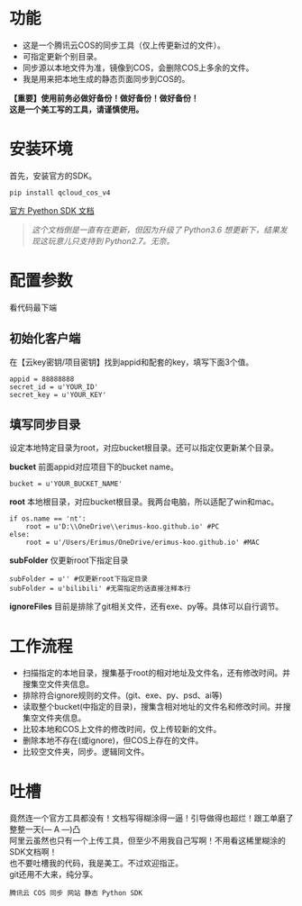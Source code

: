 # 功能
* 这是一个腾讯云COS的同步工具（仅上传更新过的文件）。
* 可指定更新个别目录。
* 同步源以本地文件为准，镜像到COS，会删除COS上多余的文件。
* 我是用来把本地生成的静态页面同步到COS的。

**【重要】使用前务必做好备份！做好备份！做好备份！  
这是一个美工写的工具，请谨慎使用。**

# 安装环境
首先，安装官方的SDK。
```
pip install qcloud_cos_v4
```
[官方 Pyethon SDK 文档](https://www.qcloud.com/document/product/436/6275)
>*这个文档倒是一直有在更新，但因为升级了 Python3.6 想更新下，结果发现这玩意儿只支持到 Python2.7。无奈。*

# 配置参数
看代码最下端
## 初始化客户端
在【云key密钥/项目密钥】找到appid和配套的key，填写下面3个值。
```
appid = 88888888
secret_id = u'YOUR_ID'
secret_key = u'YOUR_KEY'
```
## 填写同步目录
设定本地特定目录为root，对应bucket根目录。还可以指定仅更新某个目录。

**bucket** 前面appid对应项目下的bucket name。
```
bucket = u'YOUR_BUCKET_NAME'
```

**root** 本地根目录，对应bucket根目录。我两台电脑，所以适配了win和mac。
```
if os.name == 'nt':
    root = u'D:\\OneDrive\\erimus-koo.github.io' #PC
else:
    root = u'/Users/Erimus/OneDrive/erimus-koo.github.io' #MAC
```

**subFolder** 仅更新root下指定目录
```
subFolder = u'' #仅更新root下指定目录
subFolder = u'bilibili' #无需指定的话直接注释本行
```

**ignoreFiles** 目前是排除了git相关文件，还有exe、py等。具体可以自行调节。

# 工作流程
* 扫描指定的本地目录，搜集基于root的相对地址及文件名，还有修改时间。并搜集空文件夹信息。
* 排除符合ignore规则的文件。(git、exe、py、psd、ai等)
* 读取整个bucket(中指定的目录)，搜集含相对地址的文件名和修改时间。并搜集空文件夹信息。
* 比较本地和COS上文件的修改时间，仅上传较新的文件。
* 删除本地不存在(或ignore)，但COS上存在的文件。
* 比较空文件夹，同步。逻辑同文件。

# 吐槽
竟然连一个官方工具都没有！文档写得糊涂得一逼！引导做得也超烂！跟工单磨了整整一天(— A —)凸  
阿里云虽然也只有一个上传工具，但至少不用我自己写啊！不用看这稀里糊涂的SDK文档啊！  
也不要吐槽我的代码，我是美工。不过欢迎指正。  
git还用不大来，纯分享。

`腾讯云 COS 同步 网站 静态 Python SDK`